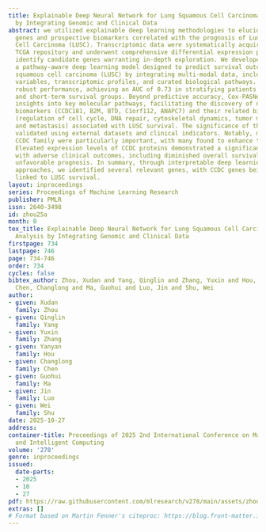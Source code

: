 ```yaml
---
title: Explainable Deep Neural Network for Lung Squamous Cell Carcinoma Survival Analysis
  by Integrating Genomic and Clinical Data
abstract: we utilized explainable deep learning methodologies to elucidate critical
  genes and prospective biomarkers correlated with the prognosis of Lung Squamous
  Cell Carcinoma (LUSC). Transcriptomic data were systematically acquired from the
  TCGA repository and underwent comprehensive differential expression profiling to
  identify candidate genes warranting in-depth exploration. We developed Cox-PASNet,
  a pathway-aware deep learning model designed to predict survival outcomes in lung
  squamous cell carcinoma (LUSC) by integrating multi-modal data, including clinical
  variables, transcriptomic profiles, and curated biological pathways. The model demonstrated
  robust performance, achieving an AUC of 0.73 in stratifying patients into long-
  and short-term survival groups. Beyond predictive accuracy, Cox-PASNet offers interpretable
  insights into key molecular pathways, facilitating the discovery of novel prognostic
  biomarkers (CCDC181, B2M, BTD, C1orf112, ANAPC7) and their related biological pathways
  (regulation of cell cycle, DNA repair, cytoskeletal dynamics, tumor microenvironment,
  and metastasis) associated with LUSC survival. The significance of these genes was
  validated using external datasets and clinical indicators. Notably, members of the
  CCDC family were particularly important, with many found to enhance tumor cell proliferation.
  Elevated expression levels of CCDC proteins demonstrated a significant correlation
  with adverse clinical outcomes, including diminished overall survival rates and
  unfavorable prognosis. In summary, through interpretable deep learning and bioinformatics
  approaches, we identified several relevant genes, with CCDC genes being closely
  linked to LUSC survival.
layout: inproceedings
series: Proceedings of Machine Learning Research
publisher: PMLR
issn: 2640-3498
id: zhou25a
month: 0
tex_title: Explainable Deep Neural Network for Lung Squamous Cell Carcinoma Survival
  Analysis by Integrating Genomic and Clinical Data
firstpage: 734
lastpage: 746
page: 734-746
order: 734
cycles: false
bibtex_author: Zhou, Xudan and Yang, Qinglin and Zhang, Yuxin and Hou, Yanyan and
  Chen, Changlong and Ma, Guohui and Luo, Jin and Shu, Wei
author:
- given: Xudan
  family: Zhou
- given: Qinglin
  family: Yang
- given: Yuxin
  family: Zhang
- given: Yanyan
  family: Hou
- given: Changlong
  family: Chen
- given: Guohui
  family: Ma
- given: Jin
  family: Luo
- given: Wei
  family: Shu
date: 2025-10-27
address:
container-title: Proceedings of 2025 2nd International Conference on Machine Learning
  and Intelligent Computing
volume: '278'
genre: inproceedings
issued:
  date-parts:
  - 2025
  - 10
  - 27
pdf: https://raw.githubusercontent.com/mlresearch/v278/main/assets/zhou25a/zhou25a.pdf
extras: []
# Format based on Martin Fenner's citeproc: https://blog.front-matter.io/posts/citeproc-yaml-for-bibliographies/
---
```

